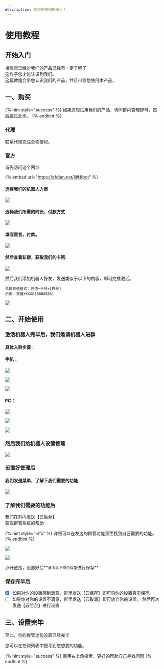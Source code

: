 ```yaml
---
description: 欢迎使用嗨机器人！
---
```


# 使用教程

## 开始入门

相信您已经对我们的产品已经有一定了解了  
这样子您才能认识到我们。  
这篇教程会带您认识我们的产品，并且带领您使用本产品。

## 一、购买

{% hint style="success" %}
如果您想试用我们的产品，询问群内管理即可，然后跳过此步。
{% endhint %}

### 代理

 联系代理完成全程授权。

###  官方

 首先访问这个网址

{% embed url="https://afdian.net/@Hibot" %}

#### 选择我们的机器人方案

![](.gitbook/assets/image%20%2852%29.png)

#### 选择我们所需的时长、付款方式

![](.gitbook/assets/image%20%2838%29.png)

#### 填写留言，付款。

![](.gitbook/assets/image%20%2840%29.png)

####  然后查看私聊，获取我们的卡密:

![](.gitbook/assets/image%20%2860%29.png)

然后我们添加机器人好友，发送类似于以下的内容，即可完成激活。

```text
私聊充值格式：充值+卡号+[群号]
示例：充值XXXXX[8888888]
```

![](.gitbook/assets/image%20%2842%29.png)

## 二、开始使用

### 激活机器人完毕后，我们邀请机器人进群

#### 具体入群步骤：

#### 手机：

![](.gitbook/assets/image%20%2851%29.png)

![](.gitbook/assets/image%20%2856%29.png)

![](.gitbook/assets/image%20%2847%29.png)

#### PC：

![](.gitbook/assets/image%20%2844%29.png)

![](.gitbook/assets/image%20%2845%29.png)

![](.gitbook/assets/image%20%2858%29.png)

###  然后我们给机器人设置管理

![](.gitbook/assets/image%20%2859%29.png)

### 设置好管理后 

#### 我们发送菜单，了解下我们需要的功能

![](.gitbook/assets/image%20%2841%29.png)

###  了解我们需要的功能后

我们在群内发送【云后台】  
获取群管系统的帮助

{% hint style="info" %}
详细可以在左边的群管功能里面找到自己需要的功能。
{% endhint %}

![](.gitbook/assets/image%20%2837%29.png)

![](.gitbook/assets/image%20%2848%29.png)

点开链接，设置好后**`点击最上面的保存`进行保存**

### 保存完毕后

* [x] 如果对你的设置感到满意，群里发送【云保存】即可将你的设置真实保存。
* [ ] 如果你对你的设置不满意，群里发送【云取消】即可放弃你的设置。 然后再次发送【云后台】进行设置

## 三、设置完毕

 至此，你的群管功能设置已经完毕

 您可以在左侧列表中搜寻到您想要的功能。

{% hint style="success" %}
善用右上角搜索，更好的帮助自己寻找问题
{% endhint %}

